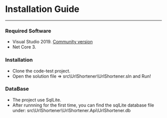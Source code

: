 # Installation Guide
-------------------------------------------------------------------------

### Required Software

  - Visual Studio 2019. [Community version](https://visualstudio.microsoft.com/vs/community/)
  - Net Core 3.


### Installation

  - Clone the code-test project.
  - Open the solution file => src\UrlShortener\UrlShortener.sln and Run!

### DataBase
  - The project use SqlLite.
  - After runnning for the first time, you can find the sqlLite database file under:    src\UrlShortener\UrlShortener.Api\UrlShortener.db


